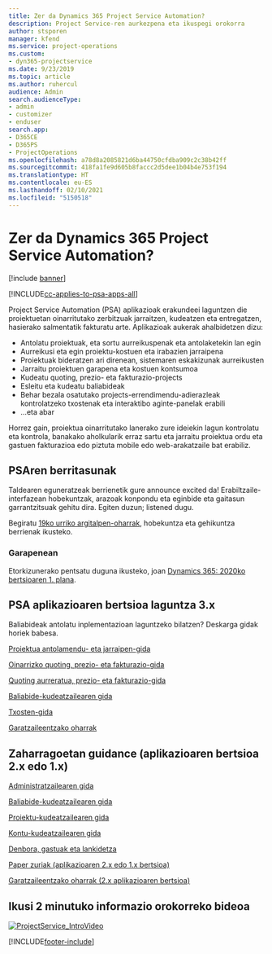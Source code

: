 ```yaml
---
title: Zer da Dynamics 365 Project Service Automation?
description: Project Service-ren aurkezpena eta ikuspegi orokorra
author: stsporen
manager: kfend
ms.service: project-operations
ms.custom:
- dyn365-projectservice
ms.date: 9/23/2019
ms.topic: article
ms.author: ruhercul
audience: Admin
search.audienceType:
- admin
- customizer
- enduser
search.app:
- D365CE
- D365PS
- ProjectOperations
ms.openlocfilehash: a78d8a2085821d6ba44750cfdba909c2c38b42ff
ms.sourcegitcommit: 418fa1fe9d605b8faccc2d5dee1b04b4e753f194
ms.translationtype: HT
ms.contentlocale: eu-ES
ms.lasthandoff: 02/10/2021
ms.locfileid: "5150518"
---
```

# <a name="what-is-dynamics-365-project-service-automation"></a>Zer da Dynamics 365 Project Service Automation?

[!include [banner](../includes/psa-now-project-operations.md)]

[!INCLUDE[cc-applies-to-psa-apps-all](../includes/cc-applies-to-psa-apps-all.md)]

Project Service Automation (PSA) aplikazioak erakundeei laguntzen die proiektuetan oinarritutako zerbitzuak jarraitzen, kudeatzen eta entregatzen, hasierako salmentatik fakturatu arte. Aplikazioak aukerak ahalbidetzen dizu:

- Antolatu proiektuak, eta sortu aurreikuspenak eta antolaketekin lan egin
- Aurreikusi eta egin proiektu-kostuen eta irabazien jarraipena
- Proiektuak bideratzen ari direnean, sistemaren eskakizunak aurreikusten
- Jarraitu proiektuen garapena eta kostuen kontsumoa
- Kudeatu quoting, prezio- eta fakturazio-projects
- Esleitu eta kudeatu baliabideak
- Behar bezala osatutako projects-errendimendu-adierazleak kontrolatzeko txostenak eta interaktibo aginte-panelak erabili
- …eta abar

Horrez gain, proiektua oinarritutako lanerako zure ideiekin lagun kontrolatu eta kontrola, banakako aholkularik erraz sartu eta jarraitu proiektua ordu eta gastuen fakturazioa edo piztuta mobile edo web-arakatzaile bat erabiliz.

## <a name="whats-new-in-psa"></a>PSAren berritasunak
Taldearen eguneratzeak berrienetik gure announce excited da! Erabiltzaile-interfazean hobekuntzak, arazoak konpondu eta eginbide eta gaitasun garrantzitsuak gehitu dira. Egiten duzun; listened dugu.

Begiratu [19ko urriko argitalpen-oharrak](https://docs.microsoft.com/dynamics365-release-plan/2019wave2/index), hobekuntza eta gehikuntza berrienak ikusteko.

### <a name="in-development"></a>Garapenean
Etorkizunerako pentsatu duguna ikusteko, joan [Dynamics 365: 2020ko bertsioaren 1. plana](https://docs.microsoft.com/dynamics365-release-plan/2020wave1/index).

## <a name="get-help-with-psa-version-3x"></a>PSA aplikazioaren bertsioa laguntza 3.x
Baliabideak antolatu inplementazioan laguntzeko bilatzen? Deskarga gidak horiek babesa.

 [Proiektua antolamendu- eta jarraipen-gida](../psa/implementation-guides/project-planning-tracking.md)

 [Oinarrizko quoting, prezio- eta fakturazio-gida](../psa/implementation-guides/begin-quoting-pricing-billing.md)

 [Quoting aurreratua, prezio- eta fakturazio-gida](../psa/implementation-guides/adv-quoting-pricing-billing.md)

 [Baliabide-kudeatzailearen gida](../psa/implementation-guides/resource-management-guide.md)

 [Txosten-gida](../psa/implementation-guides/reporting-guide.md)

 [Garatzaileentzako oharrak](../psa/developer-guides/overview-dev-notes-v3.x.md)

## <a name="guidance-for-earlier-versions-app-version-2x-or-1x"></a>Zaharragoetan guidance (aplikazioaren bertsioa 2.x edo 1.x)
 [Administratzailearen gida](../psa/admin-guide.md)

 [Baliabide-kudeatzailearen gida](../psa/resource-manager-guide.md)

 [Proiektu-kudeatzailearen gida](../psa/project-manager-guide.md)

 [Kontu-kudeatzailearen gida](../psa/account-manager-guide.md)

 [Denbora, gastuak eta lankidetza](../psa/time-expense-collaboration-guide.md)

 [Paper zuriak (aplikazioaren 2.x edo 1.x bertsioa)](../psa/white-papers.md)

 [Garatzaileentzako oharrak (2.x aplikazioaren bertsioa)](../psa/developer-guides/add-custom-qoi-forms-v2.x.md)

 ## <a name="watch-a-2-minute-overview-video"></a>Ikusi 2 minutuko informazio orokorreko bideoa
 <a name="heroArea"></a> [![ProjectService_IntroVideo](../psa/media/project-service-intro-video.png "ProjectService_IntroVideo")](https://go.microsoft.com/fwlink/p/?LinkId=799457)




[!INCLUDE[footer-include](../includes/footer-banner.md)]